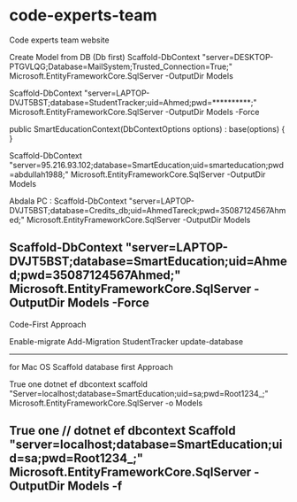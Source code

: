 # code-experts-team
Code experts team website



Create Model from DB (Db first)
Scaffold-DbContext "server=DESKTOP-PTGVLQG;Database=MailSystem;Trusted_Connection=True;" Microsoft.EntityFrameworkCore.SqlServer -OutputDir Models


Scaffold-DbContext "server=LAPTOP-DVJT5BST;database=StudentTracker;uid=Ahmed;pwd=**********;" Microsoft.EntityFrameworkCore.SqlServer -OutputDir Models -Force

 public SmartEducationContext(DbContextOptions<SmartEducationContext> options) : base(options) { }

 Scaffold-DbContext "server=95.216.93.102;database=SmartEducation;uid=smarteducation;pwd=abdullah1988;" Microsoft.EntityFrameworkCore.SqlServer -OutputDir Models


Abdala PC : 
Scaffold-DbContext "server=LAPTOP-DVJT5BST;database=Credits_db;uid=AhmedTareck;pwd=35087124567Ahmed;" Microsoft.EntityFrameworkCore.SqlServer -OutputDir Models

Scaffold-DbContext "server=LAPTOP-DVJT5BST;database=SmartEducation;uid=Ahmed;pwd=35087124567Ahmed;" Microsoft.EntityFrameworkCore.SqlServer -OutputDir Models -Force
-----------------------------------------

Code-First Approach

Enable-migrate
Add-Migration StudentTracker
update-database

--------
for Mac OS
Scaffold database first Approach

True one
dotnet ef dbcontext scaffold "Server=localhost;database=SmartEducation;uid=sa;pwd=Root1234_;" Microsoft.EntityFrameworkCore.SqlServer -o Models

True one //
dotnet ef dbcontext Scaffold "server=localhost;database=SmartEducation;uid=sa;pwd=Root1234_;" Microsoft.EntityFrameworkCore.SqlServer -OutputDir Models -f
----------
